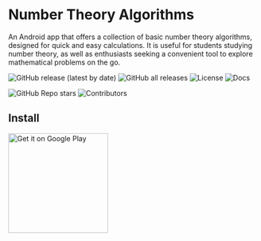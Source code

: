 # Number Theory Algorithms
An Android app that offers a collection of basic number theory algorithms, designed for quick and easy calculations. It is useful for students studying number theory, as well as enthusiasts seeking a convenient tool to explore mathematical problems on the go.

![GitHub release (latest by date)](https://img.shields.io/github/v/release/ervingegprifti/numbertheoryalgorithms)
![GitHub all releases](https://img.shields.io/github/downloads/ervingegprifti/numbertheoryalgorithms/total)
![License](https://img.shields.io/github/license/ervingegprifti/numbertheoryalgorithms)
![Docs](https://img.shields.io/badge/docs-online-brightgreen?style=for-the-badge)


![GitHub Repo stars](https://img.shields.io/github/stars/ervingegprifti/numbertheoryalgorithms?style=social)
![Contributors](https://img.shields.io/github/contributors/ervingegprifti/numbertheoryalgorithms?style=for-the-badge)

## Install

<a href="https://play.google.com/store/apps/details?id=com.gegprifti.android.numbertheoryalgorithms">
  <img alt="Get it on Google Play" src="https://play.google.com/intl/en_us/badges/static/images/badges/en_badge_web_generic.png" width="200"/>
</a>